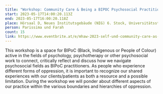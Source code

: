 ```yaml
---
title: "Workshop: Community Care & Being a BIPOC Psychosocial Practitioner"
start: 2023-05-17T14:00:20.113Z
end: 2023-05-17T16:00:20.118Z
place: Hörsaal D, Neues Institutsgebäude (NIG) 6. Stock, Universitätsstraße 7
person: Parissima und Farah
count: 15
link: https://www.eventbrite.at/e/mhaw-2023-self-und-community-care-as-a-bipoc-psychosocial-practitioner-tickets-629192791577
---
```

This workshop is a space for BIPoC (Black, Indigenous or People of Colour) active in the fields of psychology, psychotherapy or other psychosocial work to connect, critically reflect and discuss how we navigate psychosocial fields as BIPoC practitioners. As people who experience different forms of oppression, it is important to recognize our shared experiences with our clients/patients as both a resource and a possible limitation. During the workshop we will ponder about different aspects of our practice within the various boundaries and hierarchies of oppression.